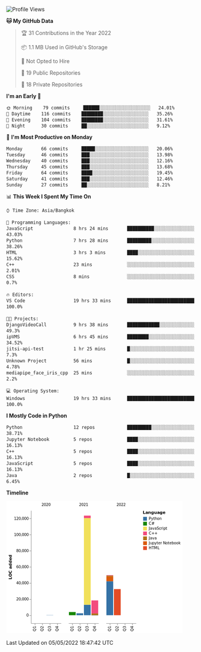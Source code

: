 <!--START_SECTION:waka-->
![Profile Views](http://img.shields.io/badge/Profile%20Views-1-blue)

**🐱 My GitHub Data** 

> 🏆 31 Contributions in the Year 2022
 > 
> 📦 1.1 MB Used in GitHub's Storage 
 > 
> 🚫 Not Opted to Hire
 > 
> 📜 19 Public Repositories 
 > 
> 🔑 18 Private Repositories  
 > 
**I'm an Early 🐤** 

```text
🌞 Morning    79 commits     ██████░░░░░░░░░░░░░░░░░░░   24.01% 
🌆 Daytime    116 commits    ████████░░░░░░░░░░░░░░░░░   35.26% 
🌃 Evening    104 commits    ████████░░░░░░░░░░░░░░░░░   31.61% 
🌙 Night      30 commits     ██░░░░░░░░░░░░░░░░░░░░░░░   9.12%

```
📅 **I'm Most Productive on Monday** 

```text
Monday       66 commits     █████░░░░░░░░░░░░░░░░░░░░   20.06% 
Tuesday      46 commits     ███░░░░░░░░░░░░░░░░░░░░░░   13.98% 
Wednesday    40 commits     ███░░░░░░░░░░░░░░░░░░░░░░   12.16% 
Thursday     45 commits     ███░░░░░░░░░░░░░░░░░░░░░░   13.68% 
Friday       64 commits     ████░░░░░░░░░░░░░░░░░░░░░   19.45% 
Saturday     41 commits     ███░░░░░░░░░░░░░░░░░░░░░░   12.46% 
Sunday       27 commits     ██░░░░░░░░░░░░░░░░░░░░░░░   8.21%

```


📊 **This Week I Spent My Time On** 

```text
⌚︎ Time Zone: Asia/Bangkok

💬 Programming Languages: 
JavaScript               8 hrs 24 mins       ██████████░░░░░░░░░░░░░░░   43.03% 
Python                   7 hrs 28 mins       █████████░░░░░░░░░░░░░░░░   38.26% 
HTML                     3 hrs 3 mins        ████░░░░░░░░░░░░░░░░░░░░░   15.62% 
C++                      23 mins             ░░░░░░░░░░░░░░░░░░░░░░░░░   2.01% 
CSS                      8 mins              ░░░░░░░░░░░░░░░░░░░░░░░░░   0.7%

🔥 Editors: 
VS Code                  19 hrs 33 mins      █████████████████████████   100.0%

🐱‍💻 Projects: 
DjangoVideoCall          9 hrs 38 mins       ████████████░░░░░░░░░░░░░   49.3% 
ipVMS                    6 hrs 45 mins       ████████░░░░░░░░░░░░░░░░░   34.52% 
jitsi-api-test           1 hr 25 mins        █░░░░░░░░░░░░░░░░░░░░░░░░   7.3% 
Unknown Project          56 mins             █░░░░░░░░░░░░░░░░░░░░░░░░   4.78% 
mediapipe_face_iris_cpp  25 mins             ░░░░░░░░░░░░░░░░░░░░░░░░░   2.2%

💻 Operating System: 
Windows                  19 hrs 33 mins      █████████████████████████   100.0%

```

**I Mostly Code in Python** 

```text
Python                   12 repos            █████████░░░░░░░░░░░░░░░░   38.71% 
Jupyter Notebook         5 repos             ████░░░░░░░░░░░░░░░░░░░░░   16.13% 
C++                      5 repos             ████░░░░░░░░░░░░░░░░░░░░░   16.13% 
JavaScript               5 repos             ████░░░░░░░░░░░░░░░░░░░░░   16.13% 
Java                     2 repos             █░░░░░░░░░░░░░░░░░░░░░░░░   6.45%

```


**Timeline**

![Chart not found](https://raw.githubusercontent.com/pntt3011/pntt3011/main/charts/bar_graph.png) 


 Last Updated on 05/05/2022 18:47:42 UTC
<!--END_SECTION:waka-->
